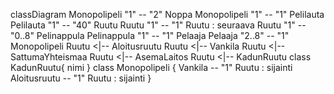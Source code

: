 classDiagram
    Monopolipeli "1" -- "2" Noppa
    Monopolipeli "1" -- "1" Pelilauta
    Pelilauta "1" -- "40" Ruutu
    Ruutu "1" -- "1" Ruutu : seuraava
    Ruutu "1" -- "0..8" Pelinappula
    Pelinappula "1" -- "1" Pelaaja
    Pelaaja "2..8" -- "1" Monopolipeli
    Ruutu <|-- Aloitusruutu
    Ruutu <|-- Vankila
    Ruutu <|-- SattumaYhteismaa
    Ruutu <|-- AsemaLaitos
    Ruutu <|-- KadunRuutu
    class KadunRuutu{
        nimi
    }
    class Monopolipeli {
        Vankila -- "1" Ruutu : sijainti
        Aloitusruutu -- "1" Ruutu : sijainti
    }

